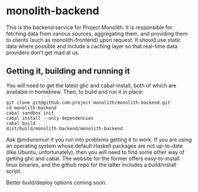 # monolith-backend

This is the backend service for Project Monolith. It is responsible for
fetching data from various sources, aggregating them, and providing them to
clients (such as monolith-frontend) upon request. It should use static data
where possible and include a caching layer so that real-time data providers
don't get mad at us.

## Getting it, building and running it

You will need to get the latest ghc and cabal-install, both of which are 
available in homebrew. Then, to build and run it in place:

    git clone git@github.com:project-monolith/monolith-backend.git
    cd monolith-backend
    cabal sandbox init
    cabal install --only-dependencies
    cabal build
    dist/build/monolith-backend/monolith-backend

Ask @mdunsmuir if you run into problems getting it to work. If you are using
an operating system whose default Haskell packages are not up-to-date (like
Ubuntu, unfortunately), then you will need to find some other way of getting
ghc and cabal. The website for the former offers easy-to-install linux
binaries, and the github repo for the latter includes a build/install script.

Better build/deploy options coming soon.
